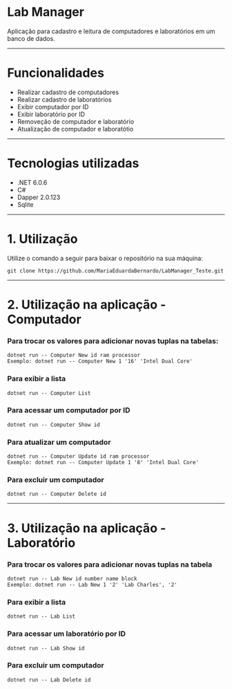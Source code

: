 # Lab Manager
Aplicação para cadastro e leitura de computadores e laboratórios em um banco de dados.

---
# Funcionalidades

- Realizar cadastro de computadores
- Realizar cadastro de laboratórios
- Exibir computador por ID
- Exibir laboratório por ID
- Removeção de computador e laboratório
- Atualização de computador e laboratótio

---
# Tecnologias utilizadas

- .NET 6.0.6
- C#
- Dapper 2.0.123
- Sqlite

---
# 1. Utilização
Utilize o comando a seguir para baixar o repositório na sua máquina:
    
`git clone https://github.com/MariaEduardaBernardo/LabManager_Teste.git`

---
# 2. Utilização na aplicação - Computador

### Para trocar os valores para adicionar novas tuplas na tabelas:

    dotnet run -- Computer New id ram processor
    Exemplo: dotnet run -- Computer New 1 '16' 'Intel Dual Core' 

### Para exibir a lista

    dotnet run -- Computer List

### Para acessar um computador por ID

    dotnet run -- Computer Show id

### Para atualizar um computador

    dotnet run -- Computer Update id ram processor
    Exemplo: dotnet run -- Computer Update 1 '8' 'Intel Dual Core'

### Para excluir um computador

    dotnet run -- Computer Delete id

---
# 3. Utilização na aplicação - Laboratório

### Para trocar os valores para adicionar novas tuplas na tabela

    dotnet run -- Lab New id number name block
    Exemplo: dotnet run -- Lab New 1 '2' 'Lab Charles', '2' 

### Para exibir a lista 

    dotnet run -- Lab List

### Para acessar um laboratório por ID

    dotnet run -- Lab Show id

### Para excluir um computador

    dotnet run -- Lab Delete id
